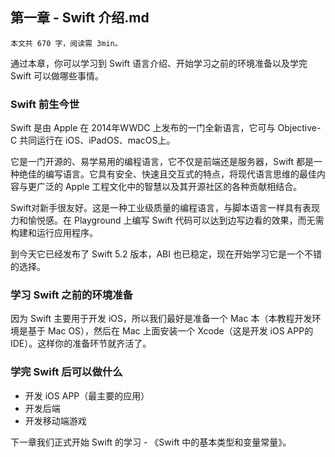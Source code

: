 ## 第一章 - Swift 介绍.md

`本文共 670 字，阅读需 3min。`

通过本章，你可以学习到 Swift 语言介绍、开始学习之前的环境准备以及学完 Swift 可以做哪些事情。

### Swift 前生今世
Swift 是由 Apple 在 2014年WWDC 上发布的一门全新语言，它可与 Objective-C 共同运行在 iOS、iPadOS、macOS上。

它是一门开源的、易学易用的编程语言，它不仅是前端还是服务器，Swift 都是一种绝佳的编写语言。它具有安全、快速且交互式的特点，将现代语言思维的最佳内容与更广泛的 Apple 工程文化中的智慧以及其开源社区的各种贡献相结合。

Swift对新手很友好。这是一种工业级质量的编程语言，与脚本语言一样具有表现力和愉悦感。在 Playground 上编写 Swift 代码可以达到边写边看的效果，而无需构建和运行应用程序。

到今天它已经发布了 Swift 5.2 版本，ABI 也已稳定，现在开始学习它是一个不错的选择。
### 学习 Swift 之前的环境准备
因为 Swift 主要用于开发 iOS，所以我们最好是准备一个 Mac 本（本教程开发环境是基于 Mac OS），然后在 Mac 上面安装一个 Xcode（这是开发 iOS APP的IDE）。这样你的准备环节就齐活了。

### 学完 Swift 后可以做什么
* 开发 iOS APP（最主要的应用）
* 开发后端
* 开发移动端游戏

下一章我们正式开始 Swift 的学习 - 《Swift 中的基本类型和变量常量》。